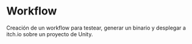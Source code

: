 # Workflow
Creación de un workflow para testear, generar un binario y desplegar a itch.io sobre un proyecto de Unity.
